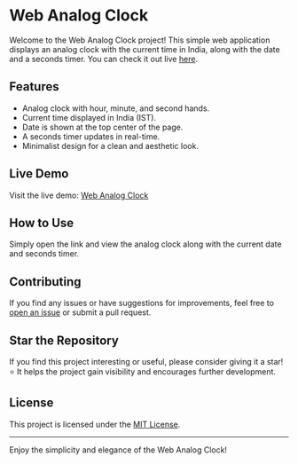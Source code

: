 # Web Analog Clock

Welcome to the Web Analog Clock project! This simple web application displays an analog clock with the current time in India, along with the date and a seconds timer. You can check it out live [here](https://thriving-smakager-e9dd54.netlify.app/).

## Features

- Analog clock with hour, minute, and second hands.
- Current time displayed in India (IST).
- Date is shown at the top center of the page.
- A seconds timer updates in real-time.
- Minimalist design for a clean and aesthetic look.

## Live Demo

Visit the live demo: [Web Analog Clock](https://thriving-smakager-e9dd54.netlify.app/)

## How to Use

Simply open the link and view the analog clock along with the current date and seconds timer.

## Contributing

If you find any issues or have suggestions for improvements, feel free to [open an issue](https://github.com/subhoshreep/WebAnalogClock/issues) or submit a pull request.

## Star the Repository

If you find this project interesting or useful, please consider giving it a star! ⭐ It helps the project gain visibility and encourages further development.

## License

This project is licensed under the [MIT License](LICENSE).

---

Enjoy the simplicity and elegance of the Web Analog Clock!

